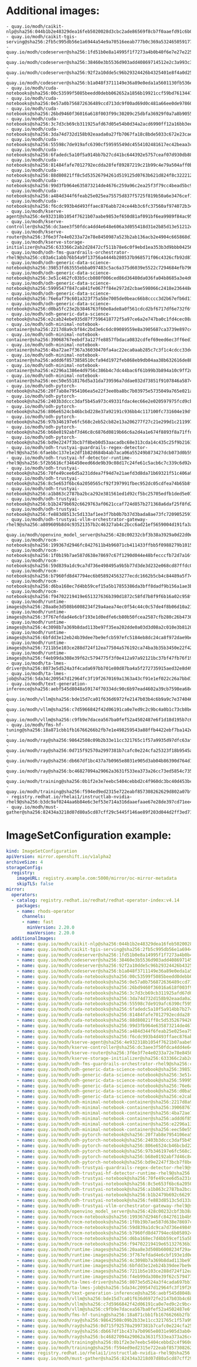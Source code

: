# Additional images:
    - quay.io/modh/caikit-nlp@sha256:044b1b2e48329dea16feb5020028d3cbc2ade86569f8cb7f0aaefd91c6b00d86
    - quay.io/modh/caikit-tgis-serving@sha256:2fb5c995db56e1a6944a54e9a70516eeab777b0c369a532465059177e3054fe9
    - quay.io/modh/codeserver@sha256:1fd51b0e8a14995f1f7273a4b0b40f6e7e27e225ab179959747846e54079d61e
    - quay.io/modh/codeserver@sha256:38460e3b5536d903add40869714512e2c3a993c3dfe4a8010688e4e3b79bf090
    - quay.io/modh/codeserver@sha256:92f2a10dde5c96b29324426b4325401e8f4a0d257e439927172d5fe909289c44
    - quay.io/modh/codeserver@sha256:b1a048f3711149e36a89e0eda1a5601130fb536ecc0aabae42ab6e4d26977354
    - quay.io/modh/cuda-notebooks@sha256:00c53599f5085beedd0debb062652a1856b19921ccf59bd76134471d24c3fa7d
    - quay.io/modh/cuda-notebooks@sha256:0e57a0b756872636489ccd713dc9f00ad69d0c481a66ee0de97860f13b4fedcd
    - quay.io/modh/cuda-notebooks@sha256:26bd9460f36016a618f003f99c30209c25dbfa36929f0a7a8b9055557d09a709
    - quay.io/modh/cuda-notebooks@sha256:3c7d3cb69cb311925afd67d05e54b0d34a2acd6990ff12a16bb3ee5cb8dbd265
    - quay.io/modh/cuda-notebooks@sha256:3da74d732d158b92eaada0a27fb7067fa18c8bde5033c672e23caed0f21d6481
    - quay.io/modh/cuda-notebooks@sha256:55598c7de919afc6390cf59595549dc4554102481617ec42beaa3c47ef26d5e4
    - quay.io/modh/cuda-notebooks@sha256:6fadedc5a10f5a914bb7b27cd41bc644392e5757ceaf07d930db884112054265
    - quay.io/modh/cuda-notebooks@sha256:81484fafe7012792ecdda28fef89287219c21b99c4e79a504aff0b265d94b429
    - quay.io/modh/cuda-notebooks@sha256:88d80821ff8c5d53526794261d519125d0763b621d824f8c3222127dab7b6cc8
    - quay.io/modh/cuda-notebooks@sha256:99d3fb964e635873214de4676c259a96c2ea25f3f79cc4bead5bc9f39aba34c0
    - quay.io/modh/cuda-notebooks@sha256:a484d344f6feab25e025ea75575d837f5725f819b50a6e3476cef1f9925c07a5
    - quay.io/modh/cuda-notebooks@sha256:f6cdc993b4d493ffaec876abb724ce44b3c6fc37560af974072b346e45ac1a3b
    - quay.io/modh/kserve-agent@sha256:4e932318b1054f7621b07aabe9853ef650d81af091bf6ea9989f84ac95093228
    - quay.io/modh/kserve-controller@sha256:dc3aee3f50fdca4dd4e648e606a3d055418d31e2b85d13e51212c91b4dd99677
    - quay.io/modh/kserve-router@sha256:3f6e3f7e4e0233a72e78e8450987a523b2ab136acb2e4904c665868d16ea80a8
    - quay.io/modh/kserve-storage-initializer@sha256:633366c2ab2d28472cf511b78e6c0f9ebd1ea353b3d9bbb0425695ed75208075
    - quay.io/modh/odh-fms-guardrails-orchestrator-rhel9@sha256:c03a6c1abb76b54a9f13756a4444b280537b968571f06c4326cfb92d870fd9bf
    - quay.io/modh/odh-generic-data-science-notebook@sha256:39853fd63555ebba097483c5ac6a375d6039e5522c7294684efb7966ba4bc693
    - quay.io/modh/odh-generic-data-science-notebook@sha256:3e51c462fc03b5ccb080f006ced86d36480da036fa04b8685a3e4d6d51a817ba
    - quay.io/modh/odh-generic-data-science-notebook@sha256:5999547f847ca841fe067ff84e2972d2cbae598066c2418e236448e115c1728e
    - quay.io/modh/odh-generic-data-science-notebook@sha256:76e6af79c601a323f75a58e7005de0beac66b8cccc3d2b67efb6d11d85f0cfa1
    - quay.io/modh/odh-generic-data-science-notebook@sha256:d0ba5fc23e2b3846763f60e8ade8a0f561cdcd2bf6717df6e732f6f8b68b89c4
    - quay.io/modh/odh-generic-data-science-notebook@sha256:e2cab24ebe935d87f7596418772f5a97ce6a2e747ba0c1fd4cec08a728e99403
    - quay.io/modh/odh-minimal-notebook-container@sha256:2217d8a9cbf84c2bd3e6c6dc09089559e8a3905687ca3739e897c4b45e2b00b3
    - quay.io/modh/odh-minimal-notebook-container@sha256:39068767eebdf3a127fe8857fbdaca0832cdfef69eed6ec3ff6ed1858029420f
    - quay.io/modh/odh-minimal-notebook-container@sha256:4ba72ae7f367a36030470fa4ac22eca0aab285c7c3f1c4cdcc33dc07aa522143
    - quay.io/modh/odh-minimal-notebook-container@sha256:addd6f8573858510cfa94d1972feb868eb9db04aa38b632616de88b0dcd3d989
    - quay.io/modh/odh-minimal-notebook-container@sha256:e2296a1386e4d9756c386b4c7dc44bac6f61b99b3b894a10c9ff2d8d5602ca4e
    - quay.io/modh/odh-minimal-notebook-container@sha256:eec50e5518176d5a31da739596a7ddae032d73851f9107846a587442ebd10a82
    - quay.io/modh/odh-pytorch-notebook@sha256:20f7ab8e7954106ea5e22f3ee0ba8bc7b03975e5735049a765e021aa7eb06861
    - quay.io/modh/odh-pytorch-notebook@sha256:2403b3dccc3daf5b45a973c49331fdac4ec66e2e020597975fcd9cb4a625099b
    - quay.io/modh/odh-pytorch-notebook@sha256:806e6524cb46bcbd228e37a92191c936bb4c117100fc731604e19df80286b19d
    - quay.io/modh/odh-pytorch-notebook@sha256:97b346197e6fc568c2eb52cb82e13a206277f27c21e299d1c211997f140f638b
    - quay.io/modh/odh-pytorch-notebook@sha256:b68e0192abf7d46c8c6876d0819b66c6a2d4a1e674f8893f8a71ffdcba96866c
    - quay.io/modh/odh-pytorch-notebook@sha256:bd9e2247f3bcb7f8beb0d53aacadbc68e313cda14c435c25f9b21613f25a8052
    - quay.io/modh/odh-trustyai-guardrails-regex-detector-rhel9@sha256:6faebbc137e1e2df1b82d684b4ab7aca06a55249b873427dcb073d0b596695f6
    - quay.io/modh/odh-trustyai-hf-detector-runtime-rhel9@sha256:5f2b5616cf346450eed66de9b39c08d17c24fe61c5acb6c7c339c6d92e7cf9cc
    - quay.io/modh/odh-trustyai-notebook@sha256:70fe49cee6d5a231ddea7f94d7e21aefd3d8da71b69321f51c406a92173d3334
    - quay.io/modh/odh-trustyai-notebook@sha256:8c5e653f6bc6a2050565cf92f397991fbec952dc05cdfea74b65b8fd3047c9d4
    - quay.io/modh/odh-trustyai-notebook@sha256:a1b863c2787ba2bca292e381561ed1d92cf5bc25705edfb1ded5e0720a12d102
    - quay.io/modh/odh-trustyai-notebook@sha256:b1b2479b692c6629763af0621ccaf724d857b271368a6daf25f8fd281c00c5d0
    - quay.io/modh/odh-trustyai-notebook@sha256:fe883d8513c5d133af1ee3f7bb0b7b37d3bada8ae73fc7209052591d4be681c0
    - quay.io/modh/odh-trustyai-vllm-orchestrator-gateway-rhel9@sha256:a809609b8d4c93521357b2c46327ab4c2bcc6ad21ef5659004d191fa3a4378f1
    - quay.io/modh/openvino_model_server@sha256:428c00232cbf3b38a3929a0d22d0e13c6388ce353e3853cc2956d175eacf6724
    - quay.io/modh/rocm-notebooks@sha256:199367d2946fc8427611b4b96071cb411433ffbb5f0988279b10150020af22db
    - quay.io/modh/rocm-notebooks@sha256:1f0b19b7ae587d638e78697c67f1290d044e48bfecccfb72d7a16faeba13f980
    - quay.io/modh/rocm-notebooks@sha256:59d839a1dc9ca7d736e498495a9b5b77d3de3d232e068cd87ffdc092eef1e57f
    - quay.io/modh/rocm-notebooks@sha256:b7960fd8d47794ec6b058924563277ecdc1662b5cb4c84489a5f7429a40b576d
    - quay.io/modh/rocm-notebooks@sha256:d6ba168ec7d4bb59cef15a5b17855386da3bff8dadf9b156a1ae3bd1b670a3e7
    - quay.io/modh/rocm-notebooks@sha256:f94702219419e651327636b390d1872c58fd7b8f9f6b16a02c958ffb918eded3
    - quay.io/modh/runtime-images@sha256:20aa8e3d508b6008234f29a4aea74ec0f54c44c0c57de4f8b06d10a21c5527aa
    - quay.io/modh/runtime-images@sha256:3f767efdad4e6cbf193e1d0edfe6cb80b50fcea2587cfb280c26b47309bf4cd8
    - quay.io/modh/runtime-images@sha256:4c3098b7a369b8dad113be97f35ea202dde0a03d3d08a2c010e3b81209b39735
    - quay.io/modh/runtime-images@sha256:6bfdd3e12eb24b39dee7be9efcb597efc5184eb8dc24ca8f972dae9bea27d9c4
    - quay.io/modh/runtime-images@sha256:7211b5e103ce288d724f12ea77504a576192ca74ba3b35b3450e22f420b60a78
    - quay.io/modh/runtime-images@sha256:f4eb99da308e39f62c5794775f3f0e412a97a92121bc37bf47fb76f19482321e
    - quay.io/modh/ta-lmes-driver@sha256:8073e5d524a3f4cada697bb701e80d87ba4a5f272735915aed32e8d499c53a9f
    - quay.io/modh/ta-lmes-job@sha256:5da34c209547d12964fc3f19f2670169a1363a43cf91e1ef022c26a7bbd17081
    - quay.io/modh/text-generation-inference@sha256:aebf545d8048a59174f70334dc90c6b97ead4602a39cb7598ea68c8d199168a2
    - quay.io/modh/vllm@sha256:bde15d7ca01f636d6972fe2147b03b4c6b9a9c7e374046b8a3b2a74e143acff8
    - quay.io/modh/vllm@sha256:c7d5966842f42d06191ca0e7ed9c2c9bc4a0b1c73cb8be53782cb120fea3bde0
    - quay.io/modh/vllm@sha256:c9fb9e7dacea567ba0fef52a4502487e6f1d18d195b7c63a9b84c9aea292e24a
    - quay.io/modh/fms-hf-tuning@sha256:18a871cbb1fb16766266b2fb7e1e498259543a88ffb4422ebf7ba142e5e739b4
    - quay.io/modh/ray@sha256:98642508c09b2b33e11cc321765c1f57a9935d97dfc63affc0d8a2e2d2a6c125
    - quay.io/modh/ray@sha256:0d715f92570a2997381b7cafc0e224cfa25323f18b9545acfd23bc2b71576d06
    - quay.io/modh/ray@sha256:db667df1bc437a7b0965e8031e905d3ab04b86390d764d120e05ea5a5c18d1b4
    - quay.io/modh/ray@sha256:bc46827094a29062a3631f533ea373a26cc73ed5854c7352f890c6376d5840df
    - quay.io/modh/training@sha256:0b1f2e3e7eebc5404cebbd2c4f960dc3bc40d453bcd8d33a53618baafedd6091
    - quay.io/modh/training@sha256:f594ed9ed2315e722eabf857308262629d802a07bf6a2c6e2e582f7b9d903797
    - registry.redhat.io/rhelai1/instructlab-nvidia-rhel9@sha256:b3dc9af0244aa6b84e6c3ef53e714a316daaefaae67e28de397cd71ee4b2ac7e
    - quay.io/modh/must-gather@sha256:82434a3218d07d80a5cd87cff29c5445f146ae89f203d044d2ff3ed71b84328d




# ImageSetConfiguration example:
```yaml
kind: ImageSetConfiguration
apiVersion: mirror.openshift.io/v1alpha2
archiveSize: 4
storageConfig:
  registry: 
    imageURL: registry.example.com:5000/mirror/oc-mirror-metadata
    skipTLS: false                       
mirror:
  operators:
  - catalog: registry.redhat.io/redhat/redhat-operator-index:v4.14
    packages:
    - name: rhods-operator
      channels:
      - name: fast
        minVersion: 2.20.0
        maxVersion: 2.20.0
  additionalImages:   
    - name: quay.io/modh/caikit-nlp@sha256:044b1b2e48329dea16feb5020028d3cbc2ade86569f8cb7f0aaefd91c6b00d86
    - name: quay.io/modh/caikit-tgis-serving@sha256:2fb5c995db56e1a6944a54e9a70516eeab777b0c369a532465059177e3054fe9
    - name: quay.io/modh/codeserver@sha256:1fd51b0e8a14995f1f7273a4b0b40f6e7e27e225ab179959747846e54079d61e
    - name: quay.io/modh/codeserver@sha256:38460e3b5536d903add40869714512e2c3a993c3dfe4a8010688e4e3b79bf090
    - name: quay.io/modh/codeserver@sha256:92f2a10dde5c96b29324426b4325401e8f4a0d257e439927172d5fe909289c44
    - name: quay.io/modh/codeserver@sha256:b1a048f3711149e36a89e0eda1a5601130fb536ecc0aabae42ab6e4d26977354
    - name: quay.io/modh/cuda-notebooks@sha256:00c53599f5085beedd0debb062652a1856b19921ccf59bd76134471d24c3fa7d
    - name: quay.io/modh/cuda-notebooks@sha256:0e57a0b756872636489ccd713dc9f00ad69d0c481a66ee0de97860f13b4fedcd
    - name: quay.io/modh/cuda-notebooks@sha256:26bd9460f36016a618f003f99c30209c25dbfa36929f0a7a8b9055557d09a709
    - name: quay.io/modh/cuda-notebooks@sha256:3c7d3cb69cb311925afd67d05e54b0d34a2acd6990ff12a16bb3ee5cb8dbd265
    - name: quay.io/modh/cuda-notebooks@sha256:3da74d732d158b92eaada0a27fb7067fa18c8bde5033c672e23caed0f21d6481
    - name: quay.io/modh/cuda-notebooks@sha256:55598c7de919afc6390cf59595549dc4554102481617ec42beaa3c47ef26d5e4
    - name: quay.io/modh/cuda-notebooks@sha256:6fadedc5a10f5a914bb7b27cd41bc644392e5757ceaf07d930db884112054265
    - name: quay.io/modh/cuda-notebooks@sha256:81484fafe7012792ecdda28fef89287219c21b99c4e79a504aff0b265d94b429
    - name: quay.io/modh/cuda-notebooks@sha256:88d80821ff8c5d53526794261d519125d0763b621d824f8c3222127dab7b6cc8
    - name: quay.io/modh/cuda-notebooks@sha256:99d3fb964e635873214de4676c259a96c2ea25f3f79cc4bead5bc9f39aba34c0
    - name: quay.io/modh/cuda-notebooks@sha256:a484d344f6feab25e025ea75575d837f5725f819b50a6e3476cef1f9925c07a5
    - name: quay.io/modh/cuda-notebooks@sha256:f6cdc993b4d493ffaec876abb724ce44b3c6fc37560af974072b346e45ac1a3b
    - name: quay.io/modh/kserve-agent@sha256:4e932318b1054f7621b07aabe9853ef650d81af091bf6ea9989f84ac95093228
    - name: quay.io/modh/kserve-controller@sha256:dc3aee3f50fdca4dd4e648e606a3d055418d31e2b85d13e51212c91b4dd99677
    - name: quay.io/modh/kserve-router@sha256:3f6e3f7e4e0233a72e78e8450987a523b2ab136acb2e4904c665868d16ea80a8
    - name: quay.io/modh/kserve-storage-initializer@sha256:633366c2ab2d28472cf511b78e6c0f9ebd1ea353b3d9bbb0425695ed75208075
    - name: quay.io/modh/odh-fms-guardrails-orchestrator-rhel9@sha256:c03a6c1abb76b54a9f13756a4444b280537b968571f06c4326cfb92d870fd9bf
    - name: quay.io/modh/odh-generic-data-science-notebook@sha256:39853fd63555ebba097483c5ac6a375d6039e5522c7294684efb7966ba4bc693
    - name: quay.io/modh/odh-generic-data-science-notebook@sha256:3e51c462fc03b5ccb080f006ced86d36480da036fa04b8685a3e4d6d51a817ba
    - name: quay.io/modh/odh-generic-data-science-notebook@sha256:5999547f847ca841fe067ff84e2972d2cbae598066c2418e236448e115c1728e
    - name: quay.io/modh/odh-generic-data-science-notebook@sha256:76e6af79c601a323f75a58e7005de0beac66b8cccc3d2b67efb6d11d85f0cfa1
    - name: quay.io/modh/odh-generic-data-science-notebook@sha256:d0ba5fc23e2b3846763f60e8ade8a0f561cdcd2bf6717df6e732f6f8b68b89c4
    - name: quay.io/modh/odh-generic-data-science-notebook@sha256:e2cab24ebe935d87f7596418772f5a97ce6a2e747ba0c1fd4cec08a728e99403
    - name: quay.io/modh/odh-minimal-notebook-container@sha256:2217d8a9cbf84c2bd3e6c6dc09089559e8a3905687ca3739e897c4b45e2b00b3
    - name: quay.io/modh/odh-minimal-notebook-container@sha256:39068767eebdf3a127fe8857fbdaca0832cdfef69eed6ec3ff6ed1858029420f
    - name: quay.io/modh/odh-minimal-notebook-container@sha256:4ba72ae7f367a36030470fa4ac22eca0aab285c7c3f1c4cdcc33dc07aa522143
    - name: quay.io/modh/odh-minimal-notebook-container@sha256:addd6f8573858510cfa94d1972feb868eb9db04aa38b632616de88b0dcd3d989
    - name: quay.io/modh/odh-minimal-notebook-container@sha256:e2296a1386e4d9756c386b4c7dc44bac6f61b99b3b894a10c9ff2d8d5602ca4e
    - name: quay.io/modh/odh-minimal-notebook-container@sha256:eec50e5518176d5a31da739596a7ddae032d73851f9107846a587442ebd10a82
    - name: quay.io/modh/odh-pytorch-notebook@sha256:20f7ab8e7954106ea5e22f3ee0ba8bc7b03975e5735049a765e021aa7eb06861
    - name: quay.io/modh/odh-pytorch-notebook@sha256:2403b3dccc3daf5b45a973c49331fdac4ec66e2e020597975fcd9cb4a625099b
    - name: quay.io/modh/odh-pytorch-notebook@sha256:806e6524cb46bcbd228e37a92191c936bb4c117100fc731604e19df80286b19d
    - name: quay.io/modh/odh-pytorch-notebook@sha256:97b346197e6fc568c2eb52cb82e13a206277f27c21e299d1c211997f140f638b
    - name: quay.io/modh/odh-pytorch-notebook@sha256:b68e0192abf7d46c8c6876d0819b66c6a2d4a1e674f8893f8a71ffdcba96866c
    - name: quay.io/modh/odh-pytorch-notebook@sha256:bd9e2247f3bcb7f8beb0d53aacadbc68e313cda14c435c25f9b21613f25a8052
    - name: quay.io/modh/odh-trustyai-guardrails-regex-detector-rhel9@sha256:6faebbc137e1e2df1b82d684b4ab7aca06a55249b873427dcb073d0b596695f6
    - name: quay.io/modh/odh-trustyai-hf-detector-runtime-rhel9@sha256:5f2b5616cf346450eed66de9b39c08d17c24fe61c5acb6c7c339c6d92e7cf9cc
    - name: quay.io/modh/odh-trustyai-notebook@sha256:70fe49cee6d5a231ddea7f94d7e21aefd3d8da71b69321f51c406a92173d3334
    - name: quay.io/modh/odh-trustyai-notebook@sha256:8c5e653f6bc6a2050565cf92f397991fbec952dc05cdfea74b65b8fd3047c9d4
    - name: quay.io/modh/odh-trustyai-notebook@sha256:a1b863c2787ba2bca292e381561ed1d92cf5bc25705edfb1ded5e0720a12d102
    - name: quay.io/modh/odh-trustyai-notebook@sha256:b1b2479b692c6629763af0621ccaf724d857b271368a6daf25f8fd281c00c5d0
    - name: quay.io/modh/odh-trustyai-notebook@sha256:fe883d8513c5d133af1ee3f7bb0b7b37d3bada8ae73fc7209052591d4be681c0
    - name: quay.io/modh/odh-trustyai-vllm-orchestrator-gateway-rhel9@sha256:a809609b8d4c93521357b2c46327ab4c2bcc6ad21ef5659004d191fa3a4378f1
    - name: quay.io/modh/openvino_model_server@sha256:428c00232cbf3b38a3929a0d22d0e13c6388ce353e3853cc2956d175eacf6724
    - name: quay.io/modh/rocm-notebooks@sha256:199367d2946fc8427611b4b96071cb411433ffbb5f0988279b10150020af22db
    - name: quay.io/modh/rocm-notebooks@sha256:1f0b19b7ae587d638e78697c67f1290d044e48bfecccfb72d7a16faeba13f980
    - name: quay.io/modh/rocm-notebooks@sha256:59d839a1dc9ca7d736e498495a9b5b77d3de3d232e068cd87ffdc092eef1e57f
    - name: quay.io/modh/rocm-notebooks@sha256:b7960fd8d47794ec6b058924563277ecdc1662b5cb4c84489a5f7429a40b576d
    - name: quay.io/modh/rocm-notebooks@sha256:d6ba168ec7d4bb59cef15a5b17855386da3bff8dadf9b156a1ae3bd1b670a3e7
    - name: quay.io/modh/rocm-notebooks@sha256:f94702219419e651327636b390d1872c58fd7b8f9f6b16a02c958ffb918eded3
    - name: quay.io/modh/runtime-images@sha256:20aa8e3d508b6008234f29a4aea74ec0f54c44c0c57de4f8b06d10a21c5527aa
    - name: quay.io/modh/runtime-images@sha256:3f767efdad4e6cbf193e1d0edfe6cb80b50fcea2587cfb280c26b47309bf4cd8
    - name: quay.io/modh/runtime-images@sha256:4c3098b7a369b8dad113be97f35ea202dde0a03d3d08a2c010e3b81209b39735
    - name: quay.io/modh/runtime-images@sha256:6bfdd3e12eb24b39dee7be9efcb597efc5184eb8dc24ca8f972dae9bea27d9c4
    - name: quay.io/modh/runtime-images@sha256:7211b5e103ce288d724f12ea77504a576192ca74ba3b35b3450e22f420b60a78
    - name: quay.io/modh/runtime-images@sha256:f4eb99da308e39f62c5794775f3f0e412a97a92121bc37bf47fb76f19482321e
    - name: quay.io/modh/ta-lmes-driver@sha256:8073e5d524a3f4cada697bb701e80d87ba4a5f272735915aed32e8d499c53a9f
    - name: quay.io/modh/ta-lmes-job@sha256:5da34c209547d12964fc3f19f2670169a1363a43cf91e1ef022c26a7bbd17081
    - name: quay.io/modh/text-generation-inference@sha256:aebf545d8048a59174f70334dc90c6b97ead4602a39cb7598ea68c8d199168a2
    - name: quay.io/modh/vllm@sha256:bde15d7ca01f636d6972fe2147b03b4c6b9a9c7e374046b8a3b2a74e143acff8
    - name: quay.io/modh/vllm@sha256:c7d5966842f42d06191ca0e7ed9c2c9bc4a0b1c73cb8be53782cb120fea3bde0
    - name: quay.io/modh/vllm@sha256:c9fb9e7dacea567ba0fef52a4502487e6f1d18d195b7c63a9b84c9aea292e24a
    - name: quay.io/modh/fms-hf-tuning@sha256:18a871cbb1fb16766266b2fb7e1e498259543a88ffb4422ebf7ba142e5e739b4
    - name: quay.io/modh/ray@sha256:98642508c09b2b33e11cc321765c1f57a9935d97dfc63affc0d8a2e2d2a6c125
    - name: quay.io/modh/ray@sha256:0d715f92570a2997381b7cafc0e224cfa25323f18b9545acfd23bc2b71576d06
    - name: quay.io/modh/ray@sha256:db667df1bc437a7b0965e8031e905d3ab04b86390d764d120e05ea5a5c18d1b4
    - name: quay.io/modh/ray@sha256:bc46827094a29062a3631f533ea373a26cc73ed5854c7352f890c6376d5840df
    - name: quay.io/modh/training@sha256:0b1f2e3e7eebc5404cebbd2c4f960dc3bc40d453bcd8d33a53618baafedd6091
    - name: quay.io/modh/training@sha256:f594ed9ed2315e722eabf857308262629d802a07bf6a2c6e2e582f7b9d903797
    - name: registry.redhat.io/rhelai1/instructlab-nvidia-rhel9@sha256:b3dc9af0244aa6b84e6c3ef53e714a316daaefaae67e28de397cd71ee4b2ac7e
    - name: quay.io/modh/must-gather@sha256:82434a3218d07d80a5cd87cff29c5445f146ae89f203d044d2ff3ed71b84328d



```
